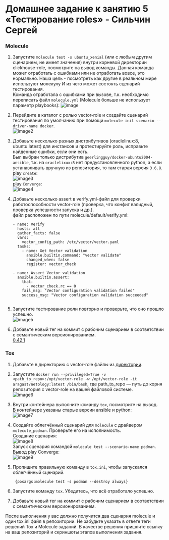 # Домашнее задание к занятию 5 «Тестирование roles» - Сильчин Сергей

### Molecule

1. Запустите  `molecule test -s ubuntu_xenial` (или с любым другим сценарием, не имеет значения) внутри корневой директории clickhouse-role, посмотрите на вывод команды. Данная команда может отработать с ошибками или не отработать вовсе, это нормально. Наша цель - посмотреть как другие в реальном мире используют молекулу И из чего может состоять сценарий тестирования.  
   Команда отработала с ошибками при вызове, т.к. необходимо переписать файл `molecule.yml` (Molecule больше не использует параметр playbooks):
   ![image](https://github.com/user-attachments/assets/1efb3d9d-d1f6-4d29-a384-671a55f8150c)
 
2. Перейдите в каталог с ролью vector-role и создайте сценарий тестирования по умолчанию при помощи `molecule init scenario --driver-name docker`.  
   ![image2](https://github.com/user-attachments/assets/439c7669-8dc3-4d80-9f67-57966447df47)  

3. Добавьте несколько разных дистрибутивов (oraclelinux:8, ubuntu:latest) для инстансов и протестируйте роль, исправьте найденные ошибки, если они есть.  
   Был выбран только дистрибутив `geerlingguy/docker-ubuntu2004-ansible`, т.к. на `oraclelixux:8` нет предустановленного python, а если устанавливать вручную из репозитория, то там старая версия `3.6.8`.  
   play `create`:  
   ![image3](https://github.com/user-attachments/assets/4336f8e8-d8f7-4322-9860-8b89aee3a976)  
   play `Converge`:  
   ![image4](https://github.com/user-attachments/assets/9e12191b-345b-4c3b-a502-ec64ba9ebf22)

5. Добавьте несколько assert в verify.yml-файл для проверки работоспособности vector-role (проверка, что конфиг валидный, проверка успешности запуска и др.).  
   файл расположен по пути molecule/default/verify.yml:
      ```
      - name: Verify
        hosts: all
        gather_facts: false
        vars:
          vector_config_path: /etc/vector/vector.yaml
        tasks:
          - name: Get Vector validation
            ansible.builtin.command: "vector validate"
            changed_when: false
            register: vector_check

      - name: Assert Vector validation
        ansible.builtin.assert:
          that:
            - vector_check.rc == 0
          fail_msg: "Vector configuration validation failed"
          success_msg: "Vector configuration validation succeeded"
        
6. Запустите тестирование роли повторно и проверьте, что оно прошло успешно.  
   ![image5](https://github.com/user-attachments/assets/97c4b0f3-3692-4d96-8228-354c3359d642)  
7. Добавьте новый тег на коммит с рабочим сценарием в соответствии с семантическим версионированием.  
   [0.42.1](https://github.com/Daimero88/vector-role/releases/tag/0.42.1)  
   

### Tox

1. Добавьте в директорию с vector-role файлы из [директории](https://github.com/netology-code/mnt-homeworks/tree/MNT-video/08-ansible-05-testing/example).  
2. Запустите `docker run --privileged=True -v <path_to_repo>:/opt/vector-role -w /opt/vector-role -it aragast/netology:latest /bin/bash`, где path_to_repo — путь до корня репозитория с vector-role на вашей файловой системе.  
   ![image6](https://github.com/user-attachments/assets/6ebb9a9b-ef62-4011-a2df-5fd9a3a13590)  

3. Внутри контейнера выполните команду `tox`, посмотрите на вывод.  
   В контейнере указаны старые версии ansible и python:  
   ![image7](https://github.com/user-attachments/assets/f520adb2-86f4-47e9-a971-8050629a21af)  

4. Создайте облегчённый сценарий для `molecule` с драйвером `molecule_podman`. Проверьте его на исполнимость.  
   Создание сценария:  
   ![image8](https://github.com/user-attachments/assets/4146f1ef-2fed-4c28-9871-2f84e16f7ff8)  
   Запуск сценария командой `molecule test --scenario-name podman`. Вывод play Converge:  
   ![image9](https://github.com/user-attachments/assets/76e0dac3-fe2d-4828-8eff-621ecfe29798)  

5. Пропишите правильную команду в `tox.ini`, чтобы запускался облегчённый сценарий.  
   ```commands =
    {posargs:molecule test -s podman --destroy always}
7. Запустите команду `tox`. Убедитесь, что всё отработало успешно.  
8. Добавьте новый тег на коммит с рабочим сценарием в соответствии с семантическим версионированием.  

После выполнения у вас должно получится два сценария molecule и один tox.ini файл в репозитории. Не забудьте указать в ответе теги решений Tox и Molecule заданий. В качестве решения пришлите ссылку на  ваш репозиторий и скриншоты этапов выполнения задания.  

